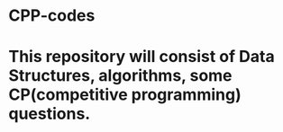 # CPP-codes
# This repository will consist of Data Structures, algorithms, some CP(competitive programming) questions.

